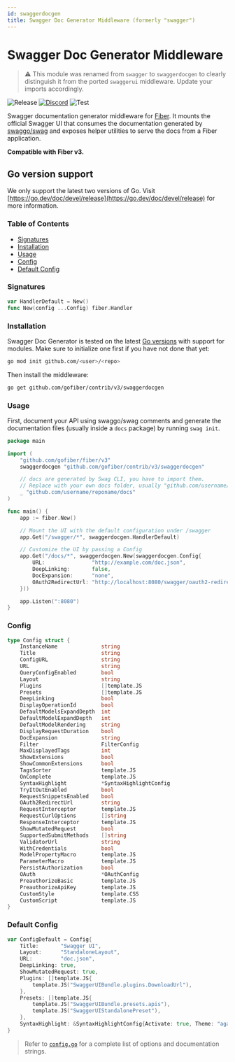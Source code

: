 ```yaml
---
id: swaggerdocgen
title: Swagger Doc Generator Middleware (formerly "swagger")
---
```


# Swagger Doc Generator Middleware

> ⚠️ This module was renamed from `swagger` to `swaggerdocgen` to clearly distinguish it from the ported `swaggerui` middleware. Update your imports accordingly.

![Release](https://img.shields.io/github/v/tag/gofiber/contrib?filter=swaggerdocgen*)
[![Discord](https://img.shields.io/discord/704680098577514527?style=flat&label=%F0%9F%92%AC%20discord&color=00ACD7)](https://gofiber.io/discord)
![Test](https://github.com/gofiber/contrib/actions/workflows/test-swaggerdocgen.yml/badge.svg)

Swagger documentation generator middleware for [Fiber](https://github.com/gofiber/fiber). It mounts the official Swagger UI that consumes the documentation generated by [swaggo/swag](https://github.com/swaggo/swag) and exposes helper utilities to serve the docs from a Fiber application.

**Compatible with Fiber v3.**

## Go version support

We only support the latest two versions of Go. Visit [https://go.dev/doc/devel/release](https://go.dev/doc/devel/release) for more information.

### Table of Contents
- [Signatures](#signatures)
- [Installation](#installation)
- [Usage](#usage)
- [Config](#config)
- [Default Config](#default-config)

### Signatures
```go
var HandlerDefault = New()
func New(config ...Config) fiber.Handler
```

### Installation
Swagger Doc Generator is tested on the latest [Go versions](https://go.dev/dl/) with support for modules. Make sure to initialize one first if you have not done that yet:
```bash
go mod init github.com/<user>/<repo>
```
Then install the middleware:
```bash
go get github.com/gofiber/contrib/v3/swaggerdocgen
```

### Usage
First, document your API using swaggo/swag comments and generate the documentation files (usually inside a `docs` package) by running `swag init`.

```go
package main

import (
    "github.com/gofiber/fiber/v3"
    swaggerdocgen "github.com/gofiber/contrib/v3/swaggerdocgen"

    // docs are generated by Swag CLI, you have to import them.
    // Replace with your own docs folder, usually "github.com/username/reponame/docs".
    _ "github.com/username/reponame/docs"
)

func main() {
    app := fiber.New()

    // Mount the UI with the default configuration under /swagger
    app.Get("/swagger/*", swaggerdocgen.HandlerDefault)

    // Customize the UI by passing a Config
    app.Get("/docs/*", swaggerdocgen.New(swaggerdocgen.Config{
        URL:               "http://example.com/doc.json",
        DeepLinking:       false,
        DocExpansion:      "none",
        OAuth2RedirectUrl: "http://localhost:8080/swagger/oauth2-redirect.html",
    }))

    app.Listen(":8080")
}
```

### Config
```go
type Config struct {
    InstanceName              string
    Title                     string
    ConfigURL                 string
    URL                       string
    QueryConfigEnabled        bool
    Layout                    string
    Plugins                   []template.JS
    Presets                   []template.JS
    DeepLinking               bool
    DisplayOperationId        bool
    DefaultModelsExpandDepth  int
    DefaultModelExpandDepth   int
    DefaultModelRendering     string
    DisplayRequestDuration    bool
    DocExpansion              string
    Filter                    FilterConfig
    MaxDisplayedTags          int
    ShowExtensions            bool
    ShowCommonExtensions      bool
    TagsSorter                template.JS
    OnComplete                template.JS
    SyntaxHighlight           *SyntaxHighlightConfig
    TryItOutEnabled           bool
    RequestSnippetsEnabled    bool
    OAuth2RedirectUrl         string
    RequestInterceptor        template.JS
    RequestCurlOptions        []string
    ResponseInterceptor       template.JS
    ShowMutatedRequest        bool
    SupportedSubmitMethods    []string
    ValidatorUrl              string
    WithCredentials           bool
    ModelPropertyMacro        template.JS
    ParameterMacro            template.JS
    PersistAuthorization      bool
    OAuth                     *OAuthConfig
    PreauthorizeBasic         template.JS
    PreauthorizeApiKey        template.JS
    CustomStyle               template.CSS
    CustomScript              template.JS
}
```

### Default Config
```go
var ConfigDefault = Config{
    Title:       "Swagger UI",
    Layout:      "StandaloneLayout",
    URL:         "doc.json",
    DeepLinking: true,
    ShowMutatedRequest: true,
    Plugins: []template.JS{
        template.JS("SwaggerUIBundle.plugins.DownloadUrl"),
    },
    Presets: []template.JS{
        template.JS("SwaggerUIBundle.presets.apis"),
        template.JS("SwaggerUIStandalonePreset"),
    },
    SyntaxHighlight: &SyntaxHighlightConfig{Activate: true, Theme: "agate"},
}
```

> Refer to [`config.go`](./config.go) for a complete list of options and documentation strings.

